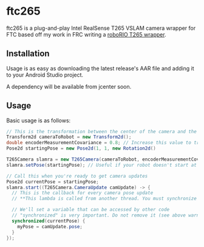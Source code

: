 # ftc265

ftc265 is a plug-and-play Intel RealSense T265 VSLAM camera wrapper for FTC based off my work in FRC writing a [roboRIO T265 wrapper](https://github.com/Spartronics4915/SpartronicsLib).

## Installation
Usage is as easy as downloading the latest release's AAR file and adding it to your Android Studio project.

A dependency will be available from jcenter soon.

## Usage
Basic usage is as follows:

```java
// This is the transformation between the center of the camera and the center of the robot
Transform2d cameraToRobot = new Transform2d();
double encoderMeasurementCovariance = 0.8; // Increase this value to trust encoder odometry less when fusing encoder measurements with VSLAM
Pose2d startingPose = new Pose2d(1, 1, new Rotation2d()

T265Camera slamra = new T265Camera(cameraToRobot, encoderMeasurementCovariance);
slamra.setPose(startingPose); // Useful if your robot doesn't start at the field-relative origin

// Call this when you're ready to get camera updates
Pose2d currentPose = startingPose;
slamra.start((T265Camera.CameraUpdate camUpdate) -> {
  // This is the callback for every camera pose update
  // **This lambda is called from another thread. You must synchronize cross thread memory accesses!**

  // We'll set a variable that can be accessed by other code
  // "synchronized" is very important. Do not remove it (see above warning.)
  synchronized(currentPose) {
    myPose = camUpdate.pose;
  }
});
```